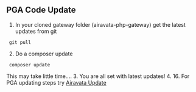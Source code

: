 ## PGA Code Update

1. In your cloned gateway folder (airavata-php-gateway) get the latest updates from git
<pre><code> git pull</code></pre>
2. Do a composer update
<pre><code> composer update </code></pre>
This may take little time....
3. You are all set with latest updates!
4. 16. For PGA updating steps try <a href="../Airavata-Upgrades">Airavata Update</a>
